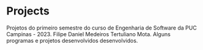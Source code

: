 # Projects
Projetos do primeiro semestre do curso de Engenharia de Software da PUC Campinas - 2023.
Filipe Daniel Medeiros Tertuliano Mota.
Alguns programas e projetos desenvolvidos desenvolvidos.
